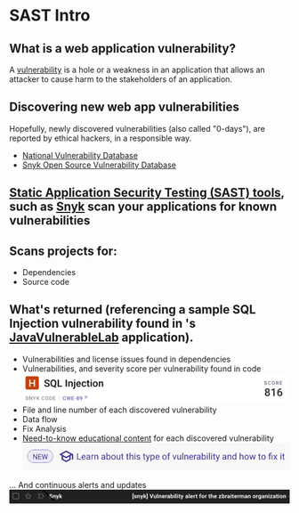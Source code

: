 # SAST Intro


## What is a web application vulnerability?

A [vulnerability](https://owasp.org/www-community/vulnerabilities/) is a hole or a weakness in an application that allows an attacker to cause harm to the stakeholders of an application.


## Discovering new web app vulnerabilities

Hopefully, newly discovered vulnerabilities (also called "0-days"), are reported by ethical hackers, in a responsible way.

* [National Vulnerability Database](https://nvd.nist.gov)
* [Snyk Open Source Vulnerability Database](https://security.snyk.io)

## [Static Application Security Testing (SAST) tools](https://owasp.org/www-community/Source_Code_Analysis_Tools), such as [Snyk](https://snyk.io/) scan your applications for known vulnerabilities


## Scans projects for:

* Dependencies
* Source code


## What's returned (referencing a sample SQL Injection vulnerability found in 's [JavaVulnerableLab]() application).

* Vulnerabilities and license issues found in dependencies
* Vulnerabilities, and severity score per vulnerability found in code ![](/images/snyk_code_java_vulnerable_lab_sqli_score.png)
* File and line number of each discovered vulnerability 
* Data flow
* Fix Analysis
* [Need-to-know educational content](https://learn.snyk.io/lessons/sql-injection/java/) for each discovered vulnerability  ![](/images/snyk_learn_prompt.png)


... And continuous alerts and updates ![](/images/snyk-vulnerability-email-alert.png)
